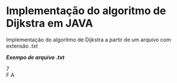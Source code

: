 # Implementação do algoritmo de Dijkstra em JAVA

Implementação do algoritmo de Dijkstra a partir de um arquivo com extensão .txt

***Exempo de arquivo .txt***

7  
F A  



